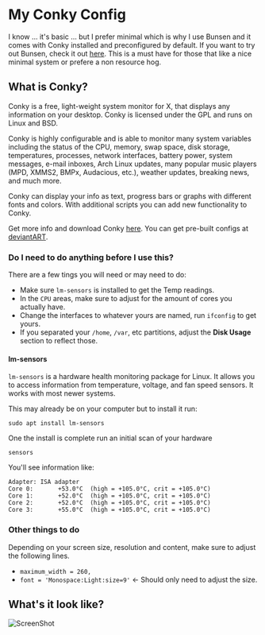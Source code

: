 # My Conky Config
I know ... it's basic ... but I prefer minimal which is why I use Bunsen and it comes with Conky installed and preconfigured by default. If you want to try out Bunsen, check it out [here](https://github.com/BunsenLabs). This is a must have for those that like a nice minimal system or prefere a non resource hog.

## What is Conky?
Conky is a free, light-weight system monitor for X, that displays any information on your desktop. Conky is licensed under the GPL and runs on Linux and BSD.

Conky is highly configurable and is able to monitor many system variables including the status of the CPU, memory, swap space, disk storage, temperatures, processes, network interfaces, battery power, system messages, e-mail inboxes, Arch Linux updates, many popular music players (MPD, XMMS2, BMPx, Audacious, etc.), weather updates, breaking news, and much more.

Conky can display your info as text, progress bars or graphs with different fonts and colors. With additional scripts you can add new functionality to Conky.

Get more info and download Conky [here](http://conky.sourceforge.net/). You can get pre-built configs at [deviantART](http://www.deviantart.com/?q=conky).

### Do I need to do anything before I use this?
There are a few tings you will need or may need to do:

* Make sure `lm-sensors` is installed to get the Temp readings.
* In the `CPU` areas, make sure to adjust for the amount of cores you actually have.
* Change the interfaces to whatever yours are named, run `ifconfig` to get yours.
* If you separated your `/home`, `/var`, etc partitions, adjust the **Disk Usage** section to reflect those.

#### lm-sensors
`lm-sensors` is a hardware health monitoring package for Linux. It allows you to access information from temperature, voltage, and fan speed sensors. It works with most newer systems.

This may already be on your computer but to install it run:

```
sudo apt install lm-sensors
```

One the install is complete run an initial scan of your hardware

```
sensors
```

You'll see information like:

```
Adapter: ISA adapter
Core 0:       +53.0°C  (high = +105.0°C, crit = +105.0°C)
Core 1:       +52.0°C  (high = +105.0°C, crit = +105.0°C)
Core 2:       +52.0°C  (high = +105.0°C, crit = +105.0°C)
Core 3:       +55.0°C  (high = +105.0°C, crit = +105.0°C)
```
### Other things to do
Depending on your screen size, resolution and content, make sure to adjust the following lines.
* `maximum_width = 260,`
* `font = 'Monospace:Light:size=9'` <- Should only need to adjust the size.

## What's it look like?
![ScreenShot](https://raw.github.com/Computero/conky_config/master/Conky.png)

